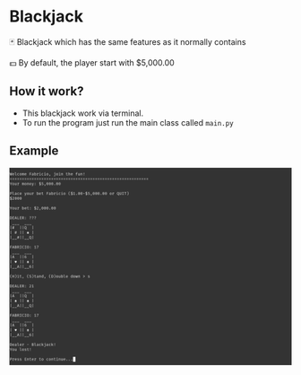 # Blackjack
🃏 Blackjack which has the same features as it normally contains

💵 By default, the player start with $5,000.00
## How it work?
- This blackjack work via terminal.
- To run the program just run the main class called ``main.py``

## Example
![A screenshot of the terminal with the application running](example-blackjack.png)
